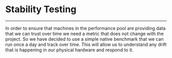 # Stability Testing
---
In order to ensure that machines in the performance pool are providing data that we can trust over time we need a metric that does not change with the project.  So we have decided to use a simple native benchmark that we can run once a day and track over time.  This will allow us to understand any drift that is happening in our physical hardware and respond to it.